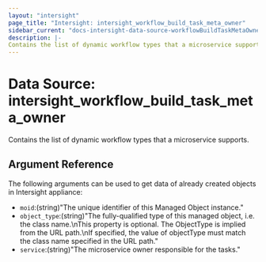 ```yaml
---
layout: "intersight"
page_title: "Intersight: intersight_workflow_build_task_meta_owner"
sidebar_current: "docs-intersight-data-source-workflowBuildTaskMetaOwner"
description: |-
Contains the list of dynamic workflow types that a microservice supports.
---
```


# Data Source: intersight_workflow_build_task_meta_owner
Contains the list of dynamic workflow types that a microservice supports.
## Argument Reference
The following arguments can be used to get data of already created objects in Intersight appliance:
* `moid`:(string)"The unique identifier of this Managed Object instance."
* `object_type`:(string)"The fully-qualified type of this managed object, i.e. the class name.\nThis property is optional. The ObjectType is implied from the URL path.\nIf specified, the value of objectType must match the class name specified in the URL path."
* `service`:(string)"The microservice owner responsible for the tasks."
